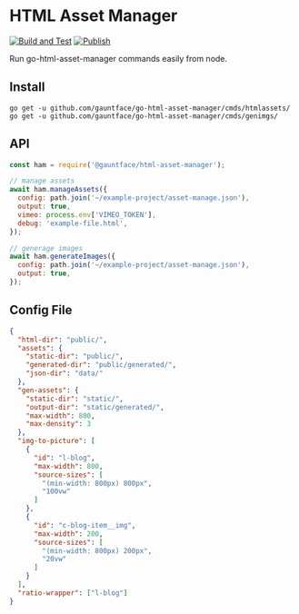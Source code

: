 # HTML Asset Manager

[![Build and Test](https://github.com/gauntface/html-asset-manager/workflows/Build%20and%20Test/badge.svg)](https://github.com/gauntface/html-asset-manager/actions?query=workflow%3A%22Build+and+Test%22) [![Publish](https://github.com/gauntface/html-asset-manager/workflows/Publish/badge.svg)](https://github.com/gauntface/html-asset-manager/actions?query=workflow%3APublish)

Run go-html-asset-manager commands easily from node.

## Install

```shell
go get -u github.com/gauntface/go-html-asset-manager/cmds/htmlassets/
go get -u github.com/gauntface/go-html-asset-manager/cmds/genimgs/
```

## API

```javascript
const ham = require('@gauntface/html-asset-manager');

// manage assets
await ham.manageAssets({
  config: path.join('~/example-project/asset-manage.json'),
  output: true,
  vimeo: process.env['VIMEO_TOKEN'],
  debug: 'example-file.html',
});

// generage images
await ham.generateImages({
  config: path.join('~/example-project/asset-manage.json'),
  output: true,
});
```

## Config File

```json
{
  "html-dir": "public/",
  "assets": {
    "static-dir": "public/",
    "generated-dir": "public/generated/",
    "json-dir": "data/"
  },
  "gen-assets": {
    "static-dir": "static/",
    "output-dir": "static/generated/",
    "max-width": 800,
    "max-density": 3
  },
  "img-to-picture": [
    {
      "id": "l-blog",
      "max-width": 800,
      "source-sizes": [
        "(min-width: 800px) 800px",
        "100vw"
      ]
    },
    {
      "id": "c-blog-item__img",
      "max-width": 200,
      "source-sizes": [
        "(min-width: 800px) 200px",
        "20vw"
      ]
    }
  ],
  "ratio-wrapper": ["l-blog"]
}
```